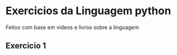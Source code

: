 # Exercicios da Linguagem python

Feitos com base em videos e livros sobre a linguagem

## Exercicio 1
